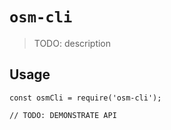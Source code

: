 # `osm-cli`

> TODO: description

## Usage

```
const osmCli = require('osm-cli');

// TODO: DEMONSTRATE API
```
